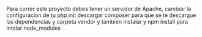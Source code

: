 Para correr este proyecto debes tener un servidor de Apache, cambiar la configuracion de tu php.init
descargar composer para que se te descargue las dependencias y carpeta vendor y tambien instalar y npm install para intalar node_modules
